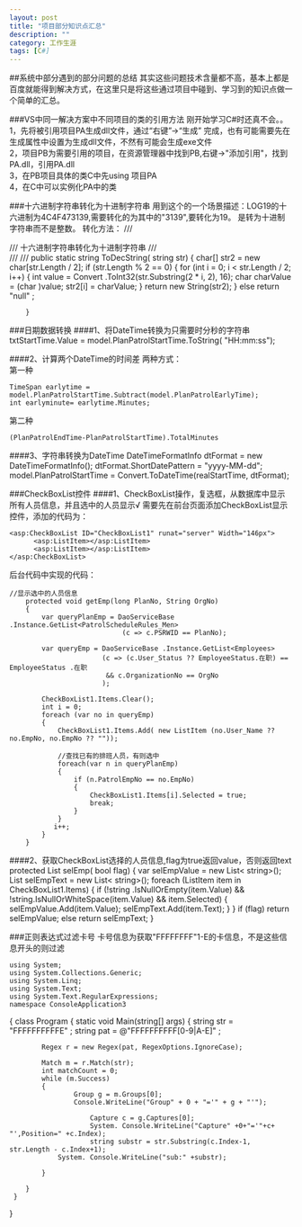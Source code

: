 ```yaml
---
layout: post
title: "项目部分知识点汇总"
description: ""
category: 工作生涯
tags: [C#]
---
```


##系统中部分遇到的部分问题的总结
其实这些问题技术含量都不高，基本上都是百度就能得到解决方式，在这里只是将这些通过项目中碰到、学习到的知识点做一个简单的汇总。

###VS中同一解决方案中不同项目的类的引用方法
刚开始学习C#时还真不会。。  
1，先将被引用项目PA生成dll文件，通过“右键”->“生成” 完成，也有可能需要先在生成属性中设置为生成dll文件，不然有可能会生成exe文件  
2，项目PB为需要引用的项目，在资源管理器中找到PB,右键->"添加引用"，找到PA.dll，引用PA.dll  
3，在PB项目具体的类C中先using 项目PA  
4，在C中可以实例化PA中的类 



###十六进制字符串转化为十进制字符串
用到这个的一个场景描述：LOG19的十六进制为4C4F473139,需要转化的为其中的"3139",要转化为19。  是转为十进制字符串而不是整数。
转化方法：
            /// <summary>
            /// 十六进制字符串转化为十进制字符串
            /// </summary>
            /// <param name="str"></param>
            /// <returns></returns>
            public static string ToDecString( string str)
            {
                char[] str2 = new char[str.Length / 2];
                if (str.Length % 2 == 0)
                {
                    for (int i = 0; i < str.Length / 2; i++)
                    {
                        int value = Convert .ToInt32(str.Substring(2 * i, 2), 16);
                        char charValue = (char )value;
                        str2[i] = charValue;
                }
                return new String(str2);
            }
            else
                return "null" ;
           
        }

###日期数据转换
####1、将DateTime转换为只需要时分秒的字符串  
    txtStartTime.Value = model.PlanPatrolStartTime.ToString( "HH:mm:ss");   

####2、计算两个DateTime的时间差
两种方式：  
第一种  

    TimeSpan earlytime = model.PlanPatrolStartTime.Subtract(model.PlanPatrolEarlyTime);  
    int earlyminute= earlytime.Minutes;
第二种  

    (PlanPatrolEndTime-PlanPatrolStartTime).TotalMinutes  
    
####3、字符串转换为DateTime
    DateTimeFormatInfo dtFormat = new DateTimeFormatInfo();
     dtFormat.ShortDatePattern = "yyyy-MM-dd";
    model.PlanPatrolStartTime = Convert.ToDateTime(realStartTime, dtFormat);
    
###CheckBoxList控件
####1、CheckBoxList操作，复选框，从数据库中显示所有人员信息，并且选中的人员显示√
需要先在前台页面添加CheckBoxList显示控件，添加的代码为：  

    <asp:CheckBoxList ID="CheckBoxList1" runat="server" Width="146px">
          <asp:ListItem></asp:ListItem>
          <asp:ListItem></asp:ListItem>
    </asp:CheckBoxList>
后台代码中实现的代码：  

    //显示选中的人员信息
        protected void getEmp(long PlanNo, String OrgNo)
        {
            var queryPlanEmp = DaoServiceBase .Instance.GetList<PatrolScheduleRules_Men>
                                (c => c.PSRWID == PlanNo);

            var queryEmp = DaoServiceBase .Instance.GetList<Employees>
                           (c => (c.User_Status ?? EmployeeStatus.在职) == EmployeeStatus .在职
                            && c.OrganizationNo == OrgNo
                           );

            CheckBoxList1.Items.Clear();
            int i = 0;
            foreach (var no in queryEmp)
            {  
                CheckBoxList1.Items.Add( new ListItem (no.User_Name ?? no.EmpNo, no.EmpNo ?? ""));

                //查找已有的排班人员，有则选中
                foreach(var n in queryPlanEmp)
                {
                    if (n.PatrolEmpNo == no.EmpNo)
                    {
                        CheckBoxList1.Items[i].Selected = true;
                        break;
                    }
                }
               i++;
            }
        }

####2、获取CheckBoxList选择的人员信息,flag为true返回value，否则返回text
    protected List <string> selEmp( bool flag)
        {
            var selEmpValue = new List< string>();
            List<string > selEmpText = new List< string>();
            foreach (ListItem item in CheckBoxList1.Items)
            {
                if (!string .IsNullOrEmpty(item.Value) && !string.IsNullOrWhiteSpace(item.Value)
                    && item.Selected)
                {
                    selEmpValue.Add(item.Value);
                    selEmpText.Add(item.Text);
                }
            }
            if (flag)
                return selEmpValue;
            else
                return selEmpText;
        }
        
###正则表达式过滤卡号
卡号信息为获取"FFFFFFFF"1-E的卡信息，不是这些信息开头的则过滤  

    using System;
    using System.Collections.Generic;
    using System.Linq;
    using System.Text;
    using System.Text.RegularExpressions;
    namespace ConsoleApplication3
   {
     class Program
    {
        static void Main(string[] args)
        {
            string str = "FFFFFFFFFFE" ;
            string pat = @"FFFFFFFFFF[0-9|A-E]" ;

            Regex r = new Regex(pat, RegexOptions.IgnoreCase);

            Match m = r.Match(str);
            int matchCount = 0;
            while (m.Success)
            {
                    Group g = m.Groups[0];
                    Console.WriteLine("Group" + 0 + "='" + g + "'");
                  
                        Capture c = g.Captures[0];
                        System. Console.WriteLine("Capture" +0+"='"+c+ "',Position=" +c.Index);
                        string substr = str.Substring(c.Index-1, str.Length - c.Index+1);
                System. Console.WriteLine("sub:" +substr);
              
            }

        }
     }
   }

